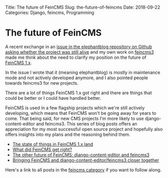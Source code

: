 Title: The future of FeinCMS
Slug: the-future-of-feincms
Date: 2018-09-22
Categories: Django, feincms, Programming

# The future of FeinCMS

A recent exchange in an [issue in the elephantblog repository on Github asking whether the project was still alive](https://github.com/feincms/feincms-elephantblog/issues/68) and my own work on [feincms3](https://feincms3.readthedocs.io) made me think about the need to clarify my position on the future of [FeinCMS 1.x](https://github.com/feincms/feincms).

In the issue I wrote that it (meaning elephantblog) is mostly in maintenance mode and not actively developed anymore, and I also pointed people towards feincms3 for new projects.

There are a lot of things FeinCMS 1.x got right and there are things that could be better or I could have handled better.

FeinCMS is used in a few flagship projects which we're still actively developing, which means that FeinCMS won't be going away for years to come. That being said, for new CMS projects I'm more likely to use django-content-editor and feincms3. This series of blog posts offers an appreciation for my most successful open source project and hopefully also offers insights into my plans and the reasoning behind them.

- [The state of things in FeinCMS 1.x land](https://406.ch/writing/the-state-of-things-in-feincms-1x-land/)
- [What did FeinCMS get right?](https://406.ch/writing/what-did-feincms-get-right/)
- [The other future of FeinCMS: django-content-editor and feincms3](https://406.ch/writing/the-other-future-of-feincms-django-content-editor-and-feincms3/)
- [Bringing FeinCMS and django-content-editor/feincms3 closer together](https://406.ch/writing/bringing-feincms-and-django-content-editorfeincms3-closer-together/)

Here's a link to all posts in the [feincms category](https://406.ch/writing/category-feincms/?o=chronological) if you want to follow along.
